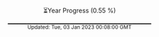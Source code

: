 <p align="center">
⏳Year Progress (0.55 %) <br>
▁▁▁▁▁▁▁▁▁▁▁▁▁▁▁▁▁▁▁▁▁▁▁▁▁▁▁▁▁▁ <br>
<sub>Updated: Tue, 03 Jan 2023 00:08:00 GMT</sub>
</p>

